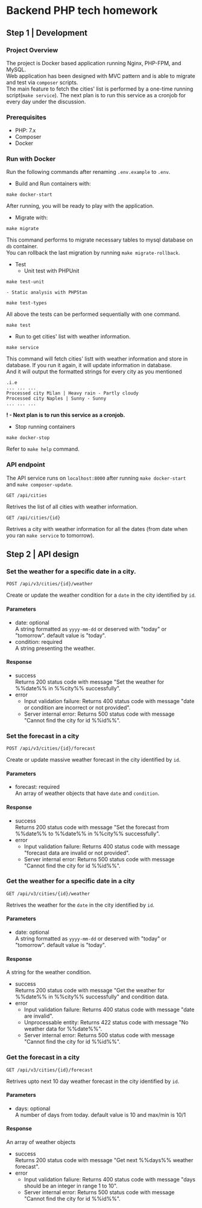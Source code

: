 # Backend PHP tech homework

## Step 1 | Development

### Project Overview
The project is Docker based application running Nginx, PHP-FPM, and MySQL.<br>
Web application has been designed with MVC pattern and is able to migrate and test via `composer` scripts.<br>
The main feature to fetch the cities' list is performed by a one-time running script(`make service`). The next plan is to run this service as a cronjob for every day under the discussion.
### Prerequisites

- PHP: 7.x
- Composer
- Docker

### Run with Docker

Run the following commands after renaming `.env.example` to `.env`.

- Build and Run containers with:
```
make docker-start
```
After running, you will be ready to play with the application.
- Migrate with:
```
make migrate
```
This command performs to migrate necessary tables to mysql database on `db` container.<br>
You can rollback the last migration by running `make migrate-rollback`.
- Test
    - Unit test with PHPUnit
```
make test-unit
```
    - Static analysis with PHPStan
```
make test-types
```
All above the tests can be performed sequentially with one command.
```
make test
```
- Run to get cities' list with weather information.
```
make service 
```
This command will fetch cities' listt with weather information and store in database. If you run it again, it will update information in database.<br>
And it will output the formatted strings for every city as you mentioned<br>
```
.i.e
... ... ...
Processed city Milan | Heavy rain - Partly cloudy
Processed city Naples | Sunny - Sunny
... ... ...
```

<b>! - Next plan is to run this service as a cronjob.</b>

- Stop running containers
```
make docker-stop
```

Refer to `make help` command.
### API endpoint
The API service runs on `localhost:8000` after running `make docker-start` and `make composer-update`.
```
GET /api/cities
```
Retrives the list of all cities with weather information.
```
GET /api/cities/{id}
```
Retrives a city with weather information for all the dates (from date when you ran `make service` to tomorrow).
## Step 2 | API design
### Set the weather for a specific date in a city.
```
POST /api/v3/cities/{id}/weather
```
Create or update the weather condition for a `date` in the city identified by `id`.
<h4>Parameters</h4>

- date: optional<br>
A string formatted as `yyyy-mm-dd` or deserved with "today" or "tomorrow". default value is "today".
- condition: required<br>
A string presenting the weather.

<h4>Response</h4>

- success<br>
Returns 200 status code with message "Set the weather for %%date%% in %%city%% successfully".
- error
    - Input validation failure: Returns 400 status code with message "date or condition are incorrect or not provided".
    - Server internal error: Returns 500 status code with message "Cannot find the city for id %%id%%".

### Set the forecast in a city
```
POST /api/v3/cities/{id}/forecast
```
Create or update massive weather forecast in the city identified by `id`.
<h4>Parameters</h4>

- forecast: required<br>
An array of weather objects that have `date` and `condition`.

<h4>Response</h4>

- success<br>
Returns 200 status code with message "Set the forecast from %%date%% to %%date%% in %%city%% successfully".
- error
    - Input validation failure: Returns 400 status code with message "forecast data are invalid or not provided".
    - Server internal error: Returns 500 status code with message "Cannot find the city for id %%id%%".

### Get the weather for a specific date in a city
```
GET /api/v3/cities/{id}/weather
```
Retrives the weather for the `date` in the city identified by `id`.
<h4>Parameters</h4>

- date: optional<br>
A string formatted as `yyyy-mm-dd` or deserved with "today" or "tomorrow". default value is "today".
<h4>Response</h4>

A string for the weather condition.

- success<br>
Returns 200 status code with message "Get the weather for %%date%% in %%city%% successfully" and condition data.
- error
    - Input validation failure: Returns 400 status code with message "date are invalid".
    - Unprocessable entity: Returns 422 status code with message "No weather data for %%date%%".
    - Server internal error: Returns 500 status code with message "Cannot find the city for id %%id%%".

### Get the forecast in a city
```
GET /api/v3/cities/{id}/forecast
```
Retrives upto next 10 day weather forecast in the city identified by `id`.
<h4>Parameters</h4>

- days: optional<br>
A number of days from today. default value is 10 and max/min is 10/1

<h4>Response</h4>

An array of weather objects
- success<br>
Returns 200 status code with message "Get next %%days%% weather forecast".
- error<br>
    - Input validation faliure: Returns 400 status code with message "days should be an integer in range 1 to 10".
    - Server internal error: Returns 500 status code with message "Cannot find the city for id %%id%%".
